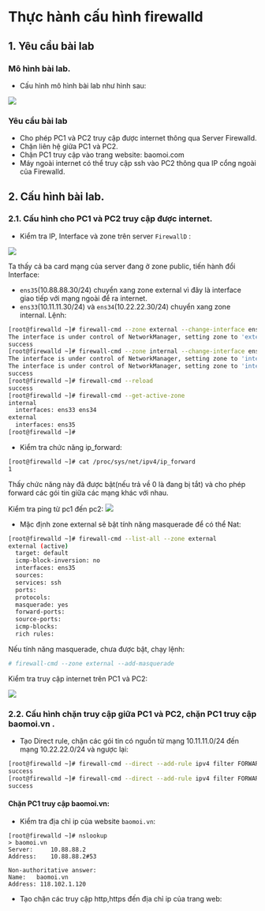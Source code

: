 # Thực hành cấu hình firewalld
## 1. Yêu cầu bài lab
### Mô hình bài lab.
- Cấu hình mô hình bài lab như hình sau:

![](https://i.imgur.com/yfapNFU.png)

### Yêu cầu bài lab
- Cho phép PC1 và PC2 truy cập được internet thông qua Server Firewalld. 
- Chặn liên hệ giữa PC1 và PC2.
- Chặn PC1 truy cập vào trang website: baomoi.com
- Máy ngoài internet có thể truy cập ssh vào PC2 thông qua IP cổng ngoài của Firewalld.

## 2. Cấu hình bài lab.
### 2.1. Cấu hình cho PC1 và PC2 truy cập được internet.
- Kiểm tra IP, Interface và zone trên server `FirewallD` :

![](https://i.imgur.com/XPKV1WQ.png)

Ta thấy cả ba card mạng của server đang ở zone public, tiến hành đổi Interface:
- `ens35`(10.88.88.30/24) chuyển xang zone external vì đây là interface giao tiếp với mạng ngoài để ra internet.
- `ens33`(10.11.11.30/24) và `ens34`(10.22.22.30/24) chuyển xang zone internal.
Lệnh:
```sh
[root@firewalld ~]# firewall-cmd --zone external --change-interface ens35 --permanent
The interface is under control of NetworkManager, setting zone to 'external'.
success
[root@firewalld ~]# firewall-cmd --zone internal --change-interface ens33 --change-interface ens34 --permanent
The interface is under control of NetworkManager, setting zone to 'internal'.
The interface is under control of NetworkManager, setting zone to 'internal'.
success
[root@firewalld ~]# firewall-cmd --reload
success
[root@firewalld ~]# firewall-cmd --get-active-zone
internal
  interfaces: ens33 ens34
external
  interfaces: ens35
[root@firewalld ~]# 
```
- Kiểm tra chức năng ip_forward:
```sh
[root@firewalld ~]# cat /proc/sys/net/ipv4/ip_forward
1
```
Thấy chức năng này đã được bật(nếu trả về 0 là đang bị tắt) và cho phép forward các gói tin giữa các mạng khác với nhau.

Kiểm tra ping từ pc1 đến pc2:
![](https://i.imgur.com/fiS1huO.png)

- Mặc định zone external sẽ bật tính năng masquerade để có thể Nat:

```sh
[root@firewalld ~]# firewall-cmd --list-all --zone external 
external (active)
  target: default
  icmp-block-inversion: no
  interfaces: ens35
  sources: 
  services: ssh
  ports: 
  protocols: 
  masquerade: yes
  forward-ports: 
  source-ports: 
  icmp-blocks: 
  rich rules: 	
```
Nếu tính năng masquerade, chưa được bật, chạy lệnh:
```sh
# firewall-cmd --zone external --add-masquerade
```
Kiểm tra truy cập internet trên PC1 và PC2:

![](https://i.imgur.com/XU93sNU.png)

### 2.2. Cấu hình chặn truy cập giữa PC1 và PC2, chặn PC1 truy cập baomoi.vn  .

- Tạo Direct rule, chặn các gói tin có nguồn từ mạng 10.11.11.0/24 đến mạng 10.22.22.0/24 và ngược lại:
```sh
[root@firewalld ~]# firewall-cmd --direct --add-rule ipv4 filter FORWARD 0 -s 10.11.11.0/24 -d 10.22.22.0/24 -j REJECT
success
[root@firewalld ~]# firewall-cmd --direct --add-rule ipv4 filter FORWARD 0 -d 10.11.11.0/24 -s  10.22.22.0/24 -j REJECT
success
```
#### Chặn PC1 truy cập baomoi.vn:
- Kiểm tra địa chỉ ip của website `baomoi.vn`:
```
[root@firewalld ~]# nslookup 
> baomoi.vn
Server:		10.88.88.2
Address:	10.88.88.2#53

Non-authoritative answer:
Name:	baomoi.vn
Address: 118.102.1.120
```
- Tạo chặn các truy cập http,https đến địa chỉ ip của trang web:
```
```
